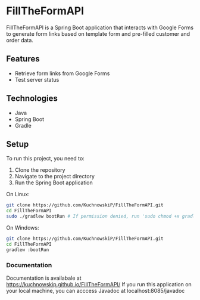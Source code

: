 # FillTheFormAPI

FillTheFormAPI is a Spring Boot application that interacts with Google Forms to generate form links based on template form and pre-filled customer and order data.

## Features

- Retrieve form links from Google Forms
- Test server status

## Technologies

- Java
- Spring Boot
- Gradle

## Setup

To run this project, you need to:

1. Clone the repository
2. Navigate to the project directory
3. Run the Spring Boot application

On Linux:
```bash
git clone https://github.com/KuchnowskiP/FillTheFormAPI.git
cd FillTheFormAPI
sudo ./gradlew bootRun # If permission denied, run 'sudo chmod +x gradlew' before
```
On Windows:
```bash
git clone https://github.com/KuchnowskiP/FillTheFormAPI.git
cd FillTheFormAPI
gradlew :bootRun
```

### Documentation
Documentation is availabale at https://kuchnowskip.github.io/FillTheFormAPI/
If you run this application on your local machine, you can acccess Javadoc at localhost:8085/javadoc 
